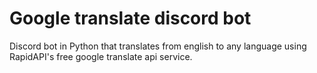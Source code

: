 # Google translate discord bot
 Discord bot in Python that translates from english to any language using RapidAPI's free google translate api service.
